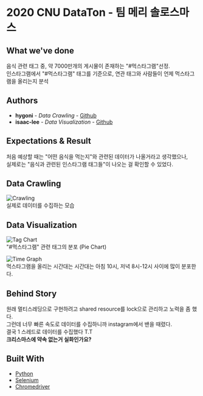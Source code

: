 # 2020 CNU DataTon - 팀 메리 솔로스마스


## What we've done
  음식 관련 태그 중, 약 7000만개의 게시물이 존재하는 "#먹스타그램"선정.  
  인스타그램에서 "#먹스타그램" 태그를 기준으로, 연관 태그와 사람들이 언제 먹스타그램을 올리는지 분석

## Authors

* **hygoni** - *Data Crawling* - [Github](https://github.com/hygoni)
* **isaac-lee** - *Data Visualization* - [Github](https://github.com/isaac-lee)

## Expectations & Result
  처음 예상할 때는 "어떤 음식을 먹는지"와 관련된 데이터가 나올거라고 생각했으나,  
  실제로는 "음식과 관련된 인스타그램 태그들"이 나오는 걸 확인할 수 있었다.  
 
## Data Crawling
  ![Crawling](https://github.com/hygoni/DataTon/blob/main/images/crawling.PNG?raw=true)   
  실제로 데이터를 수집하는 모습  
  
## Data Visualization
  ![Tag Chart](https://github.com/hygoni/DataTon/blob/main/images/piechart.PNG?raw=true)  
  "#먹스타그램" 관련 태그의 분포 (Pie Chart)  
  
  ![Time Graph](https://github.com/hygoni/DataTon/blob/main/images/time_graph.PNG?raw=true)  
  먹스타그램을 올리는 시간대는 시간대는 아침 10시, 저녁 8시-12시 사이에 많이 분포한다.  

## Behind Story
  원래 멀티스레딩으로 구현하려고 shared resource를 lock으로 관리하고 노력을 좀 했다.  
  그런데 너무 빠른 속도로 데이터를 수집하니까 instagram에서 밴을 때렸다.  
  결국 1 스레드로 데이터를 수집했다 T.T  
  <strong>크리스마스에 약속 없는거 실화인가요?</strong>

## Built With

* [Python](https://python.org)
* [Selenium](https://www.selenium.dev/)
* [Chromedriver](https://chromedriver.chromium.org/downloads)
